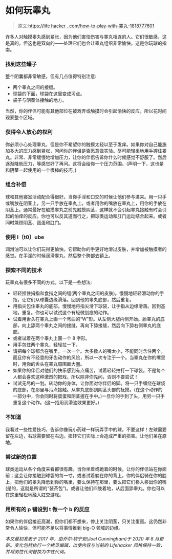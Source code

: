# 如何玩睾丸

> 原文:[https://life hacker . com/how-to-play-with-睾丸-1818777601](https://lifehacker.com/how-to-play-with-testicles-1818777601)

许多人对触摸睾丸感到紧张，因为他们害怕伤害与睾丸相连的人。它们很敏感，这是真的，但这也是双向的——处理它们也会让睾丸组织非常愉快。这是你玩球的指南。

### 找到这些罐子

整个阴囊都非常敏感，但有几点值得特别注意:

*   两个睾丸之间的接缝。
*   球袋的下面，球袋在这里变成污点。
*   袋子与阴茎体接触的地方。

当然，你的伴侣可能有其他部位在被戏弄或触摸时会引起愉快的反应，所以花时间观察整个区域。

### 获得令人放心的权利

你必须小心处理睾丸，但是你不希望你的触摸太轻以至于发痒。如果你对自己能施加多大的压力感到紧张，问问你的伴侣是否愿意做实验。尽可能轻柔地用手握住睾丸。非常、非常缓慢地增加压力，让你的伴侣告诉你什么时候感觉不舒服了。然后逐渐降低压力，等感觉好了再问。这将会给你一个压力范围。(声明一下，这也是和阴茎一起使用的一个很棒的技巧。)

### 组合补偿

球和其他寝室活动配合得很好。当你手淫和口交的时候让他们参与进来。用一只手或嘴放在阴茎上，另一只手放在睾丸上。或者用你的嘴放在睾丸上，用你的手放在阴茎上。通常最好在触摸睾丸之前先触摸阴茎，这样就不会引起睾丸接触有时会引起的怕痒的反应。你也可以反其道而行之，把球类运动和肛门运动结合起来。或者同时兼顾阴茎、蛋蛋和肛门。

### 使用 l〔t0〕ube

润滑油可以让你们玩得更愉快。它帮助你的手更好地滑过皮肤，并增加被触摸者的感觉。在手淫的时候润滑睾丸，然后整个胯部去镇上。

### 探索不同的技术

玩睾丸有很多不同的方式。以下是一些想法:

*   轻轻捏住拇指和食指之间的缝(两个睾丸之间的皮肤)。慢慢地轻轻滑动你的手指，让它们从球囊边缘滑落。回到他的睾丸底部，然后重复。
*   用指尖包住睾丸的底部，慢慢地将指尖滑下球袋，让手指从边缘滑落。回到基地，重复。你也可以试试这个有轻微划痕的动作。
*   试着用舌头在睾丸上画一个弯曲的“W”形。从左侧大腿内侧开始。舔睾丸的底部，向上舔两个睾丸之间的接缝，再向下舔接缝，然后向下舔右侧睾丸的底部。
*   或者试着在两个睾丸上画一个 8 字形。
*   用手包住两个睾丸，轻轻拉一下。
*   请把每个球都含在嘴里，一次一个。大多数人的嘴太小，不能同时含住两个，而且你有不经意的牙齿动作的风险，所以一次专注于一个。当睾丸在你的嘴里时，用你的舌头在睾丸周围画大圈。
*   如果你的伴侣对他们的快乐感到有点痛苦，试着轻轻拍打一下球袋。不是每个人都会喜欢这种激烈的把戏，所以除非你先问，否则不要尝试！
*   试试无尽的一划。转动你的身体，让你面对你伴侣的脚。将一只手缠绕在球袋的底部，在那里与污点接触。从睾丸底部到阴茎头部的抚摸。(在这个动作的一部分中，你会同时将蛋蛋和阴茎握在手中。)一旦你的手到了头，用另一只手重复这个动作。(这一招用润滑油效果更好。)

### 不知道

我看过一些性爱技巧，告诉你像玩小药球一样玩弄手中的球。不要这样！左球需要留在左边，右球需要留在右边。扭转它们实际上会造成严重的损害。让他们呆在原地。

### 尝试新的位置

球类运动从各个角度来看都很有趣。当你坐着或跪着的时候，让你的伴侣站在你面前；这会让你接触到球袋的每一寸。或者试着躺在你的背上，你的伴侣骑在你的脸上，把他们的睾丸降低到你的嘴里，要么保持在那里，要么把它们移入移出你的嘴(是的，这就是所谓的“装茶包”)。或者让他们四肢着地，从后面舔睾丸。你也可以在这里轻松地融入肛交游戏。

### 用所有的 p 铺设到 t 做一个 b 的反应

如果你的伴侣接近高潮，但你们都不想来，停止关注阴茎，只关注蛋蛋。这仍然非常令人愉快，但可能不足以将事情推到 big-O 领域的边缘。

*本文最初发表于 2017 年，由乔尔·坎宁安(Joel Cunningham)于 2020 年 8 月更新。变化包括执行一个拷贝编辑，以使内容与当前的 Lifehacker 风格保持一致，并将男性代词替换为中性代词。*